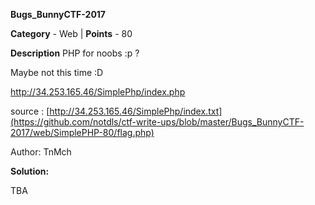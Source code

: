 __Bugs\_BunnyCTF-2017__

__Category__ - Web | __Points__ - 80

__Description__
PHP for noobs :p ?

Maybe not this time :D

http://34.253.165.46/SimplePhp/index.php

source : [http://34.253.165.46/SimplePhp/index.txt](https://github.com/notdls/ctf-write-ups/blob/master/Bugs_BunnyCTF-2017/web/SimplePHP-80/flag.php)

Author: TnMch

__Solution:__

TBA
